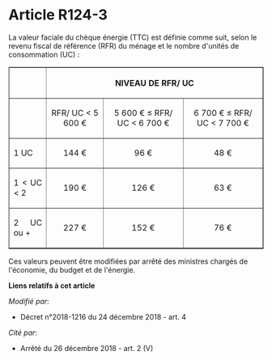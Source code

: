 # Article R124-3

La valeur faciale du chèque énergie (TTC) est définie comme suit, selon le revenu fiscal de référence (RFR) du ménage et le
nombre d'unités de consommation (UC) :

<table border="1">
  <tbody>
    <tr>
      <th> </th>
      <th colspan="3">

NIVEAU DE RFR/ UC</th>
    </tr>
    <tr>
      <td align="left">
      </td><td align="center">

RFR/ UC < 5 600 €</td>
      <td align="center">

5 600 € ≤ RFR/ UC < 6 700 €</td>
      <td align="center">

6 700 € ≤ RFR/ UC < 7 700 €</td>
    </tr>
    <tr>
      <td align="justify">

1 UC</td>
      <td align="center">

144 €</td>
      <td align="center">

96 €</td>
      <td align="center">

48 €</td>
    </tr>
    <tr>
      <td align="justify">

1 < UC < 2</td>
      <td align="center">

190 €</td>
      <td align="center">

126 €</td>
      <td align="center">

63 €</td>
    </tr>
    <tr>
      <td align="justify">

2 UC ou +</td>
      <td align="center">

227 €</td>
      <td align="center">

152 €</td>
      <td align="center">

76 €</td>
    </tr>
  </tbody>
</table>

Ces valeurs peuvent être modifiées par arrêté des ministres chargés de l'économie, du budget et de l'énergie.

**Liens relatifs à cet article**

_Modifié par_:

  - Décret n°2018-1216 du 24 décembre 2018 - art. 4

_Cité par_:

  - Arrêté du 26 décembre 2018 - art. 2 (V)
